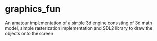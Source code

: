 # graphics_fun
An amatour implementation of a simple 3d engine consisting of 3d math model, simple rasterization implementation and SDL2 library to draw the objects onto the screen
